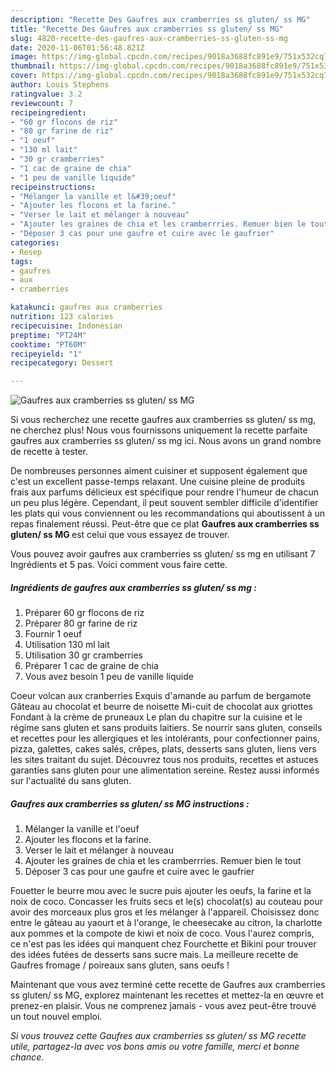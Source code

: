 ```yaml
---
description: "Recette Des Gaufres aux cramberries ss gluten/ ss MG"
title: "Recette Des Gaufres aux cramberries ss gluten/ ss MG"
slug: 4820-recette-des-gaufres-aux-cramberries-ss-gluten-ss-mg
date: 2020-11-06T01:56:48.821Z
image: https://img-global.cpcdn.com/recipes/9018a3688fc891e9/751x532cq70/gaufres-aux-cramberries-ss-gluten-ss-mg-photo-principale-de-la-recette.jpg
thumbnail: https://img-global.cpcdn.com/recipes/9018a3688fc891e9/751x532cq70/gaufres-aux-cramberries-ss-gluten-ss-mg-photo-principale-de-la-recette.jpg
cover: https://img-global.cpcdn.com/recipes/9018a3688fc891e9/751x532cq70/gaufres-aux-cramberries-ss-gluten-ss-mg-photo-principale-de-la-recette.jpg
author: Louis Stephens
ratingvalue: 3.2
reviewcount: 7
recipeingredient:
- "60 gr flocons de riz"
- "80 gr farine de riz"
- "1 oeuf"
- "130 ml lait"
- "30 gr cramberries"
- "1 cac de graine de chia"
- "1 peu de vanille liquide"
recipeinstructions:
- "Mélanger la vanille et l&#39;oeuf"
- "Ajouter les flocons et la farine."
- "Verser le lait et mélanger à nouveau"
- "Ajouter les graines de chia et les cramberrries. Remuer bien le tout"
- "Déposer 3 cas pour une gaufre et cuire avec le gaufrier"
categories:
- Resep
tags:
- gaufres
- aux
- cramberries

katakunci: gaufres aux cramberries 
nutrition: 123 calories
recipecuisine: Indonesian
preptime: "PT24M"
cooktime: "PT60M"
recipeyield: "1"
recipecategory: Dessert

---
```



![Gaufres aux cramberries ss gluten/ ss MG](https://img-global.cpcdn.com/recipes/9018a3688fc891e9/751x532cq70/gaufres-aux-cramberries-ss-gluten-ss-mg-photo-principale-de-la-recette.jpg)

Si vous recherchez une recette gaufres aux cramberries ss gluten/ ss mg, ne cherchez plus! Nous vous fournissons uniquement la recette parfaite gaufres aux cramberries ss gluten/ ss mg ici. Nous avons un grand nombre de recette à tester.

De nombreuses personnes aiment cuisiner et supposent également que c'est un excellent passe-temps relaxant. Une cuisine pleine de produits frais aux parfums délicieux est spécifique pour rendre l'humeur de chacun un peu plus légère. Cependant, il peut souvent sembler difficile d'identifier les plats qui vous conviennent ou les recommandations qui aboutissent à un repas finalement réussi. Peut-être que ce plat <strong> Gaufres aux cramberries ss gluten/ ss MG </strong> est celui que vous essayez de trouver.

<!--inarticleads1-->

Vous pouvez avoir gaufres aux cramberries ss gluten/ ss mg en utilisant 7 Ingrédients et 5 pas. Voici comment vous faire cette.

##### Ingrédients de gaufres aux cramberries ss gluten/ ss mg :

1. Préparer 60 gr flocons de riz
1. Préparer 80 gr farine de riz
1. Fournir 1 oeuf
1. Utilisation 130 ml lait
1. Utilisation 30 gr cramberries
1. Préparer 1 cac de graine de chia
1. Vous avez besoin 1 peu de vanille liquide


Coeur volcan aux cranberries Exquis d&#39;amande au parfum de bergamote Gâteau au chocolat et beurre de noisette Mi-cuit de chocolat aux griottes Fondant à la crème de pruneaux Le plan du chapitre sur la cuisine et le régime sans gluten et sans produits laitiers. Se nourrir sans gluten, conseils et recettes pour les allergiques et les intolérants, pour confectionner pains, pizza, galettes, cakes salés, crêpes, plats, desserts sans gluten, liens vers les sites traitant du sujet. Découvrez tous nos produits, recettes et astuces garanties sans gluten pour une alimentation sereine. Restez aussi informés sur l&#39;actualité du sans gluten. 

<!--inarticleads2-->

##### Gaufres aux cramberries ss gluten/ ss MG instructions :

1. Mélanger la vanille et l&#39;oeuf
1. Ajouter les flocons et la farine.
1. Verser le lait et mélanger à nouveau
1. Ajouter les graines de chia et les cramberrries. Remuer bien le tout
1. Déposer 3 cas pour une gaufre et cuire avec le gaufrier


Fouetter le beurre mou avec le sucre puis ajouter les oeufs, la farine et la noix de coco. Concasser les fruits secs et le(s) chocolat(s) au couteau pour avoir des morceaux plus gros et les mélanger à l&#39;appareil. Choisissez donc entre le gâteau au yaourt et à l&#39;orange, le cheesecake au citron, la charlotte aux pommes et la compote de kiwi et noix de coco. Vous l&#39;aurez compris, ce n&#39;est pas les idées qui manquent chez Fourchette et Bikini pour trouver des idées futées de desserts sans sucre mais. La meilleure recette de Gaufres fromage / poireaux  sans gluten, sans oeufs ! 

<!--inarticleads1-->

<p>
Maintenant que vous avez terminé cette recette de Gaufres aux cramberries ss gluten/ ss MG, explorez maintenant les recettes et mettez-la en œuvre et prenez-en plaisir. Vous ne comprenez jamais - vous avez peut-être trouvé un tout nouvel emploi.
</p>

<p>
<i>Si vous trouvez cette Gaufres aux cramberries ss gluten/ ss MG recette utile, partagez-la avec vos bons amis ou votre famille, merci et bonne chance.</i>
</p>
